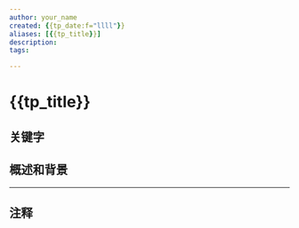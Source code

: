 ```yaml
---
author: your_name
created: {{tp_date:f="llll"}}
aliases: [{{tp_title}}]
description:
tags:

---
```


# {{tp_title}}



## 关键字



## 概述和背景




---
## 注释

